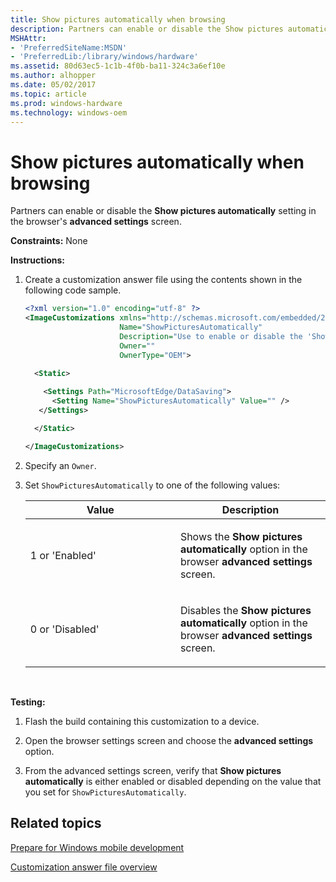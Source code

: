 ```yaml
---
title: Show pictures automatically when browsing
description: Partners can enable or disable the Show pictures automatically setting in the browser's advanced settings screen.
MSHAttr:
- 'PreferredSiteName:MSDN'
- 'PreferredLib:/library/windows/hardware'
ms.assetid: 80d63ec5-1c1b-4f0b-ba11-324c3a6ef10e
ms.author: alhopper
ms.date: 05/02/2017
ms.topic: article
ms.prod: windows-hardware
ms.technology: windows-oem
---
```


# Show pictures automatically when browsing


Partners can enable or disable the **Show pictures automatically** setting in the browser's **advanced settings** screen.

<a href="" id="constraints---none"></a>**Constraints:** None  

<a href="" id="instructions-"></a>**Instructions:**  
1.  Create a customization answer file using the contents shown in the following code sample.

    ```XML
    <?xml version="1.0" encoding="utf-8" ?>  
    <ImageCustomizations xmlns="http://schemas.microsoft.com/embedded/2004/10/ImageUpdate"  
                         Name="ShowPicturesAutomatically"  
                         Description="Use to enable or disable the 'Show pictures automatically' setting in the browser's advanced settings screen."  
                         Owner=""  
                         OwnerType="OEM"> 
      
      <Static>  

        <Settings Path="MicrosoftEdge/DataSaving">  
          <Setting Name="ShowPicturesAutomatically" Value="" /> 
       </Settings>  

      </Static>

    </ImageCustomizations>
    ```

2.  Specify an `Owner`.

3.  Set `ShowPicturesAutomatically` to one of the following values:

    <table>
    <colgroup>
    <col width="50%" />
    <col width="50%" />
    </colgroup>
    <thead>
    <tr class="header">
    <th>Value</th>
    <th>Description</th>
    </tr>
    </thead>
    <tbody>
    <tr class="odd">
    <td><p>1 or 'Enabled'</p></td>
    <td><p>Shows the <strong>Show pictures automatically</strong> option in the browser <strong>advanced settings</strong> screen.</p></td>
    </tr>
    <tr class="even">
    <td><p>0 or 'Disabled'</p></td>
    <td><p>Disables the <strong>Show pictures automatically</strong> option in the browser <strong>advanced settings</strong> screen.</p></td>
    </tr>
    </tbody>
    </table>

     

<a href="" id="testing-"></a>**Testing:**  
1.  Flash the build containing this customization to a device.

2.  Open the browser settings screen and choose the **advanced settings** option.

3.  From the advanced settings screen, verify that **Show pictures automatically** is either enabled or disabled depending on the value that you set for `ShowPicturesAutomatically`.

## Related topics

[Prepare for Windows mobile development](https://docs.microsoft.com/en-us/windows-hardware/manufacture/mobile/preparing-for-windows-mobile-development)

[Customization answer file overview](https://docs.microsoft.com/en-us/windows-hardware/customize/mobile/mcsf/customization-answer-file)